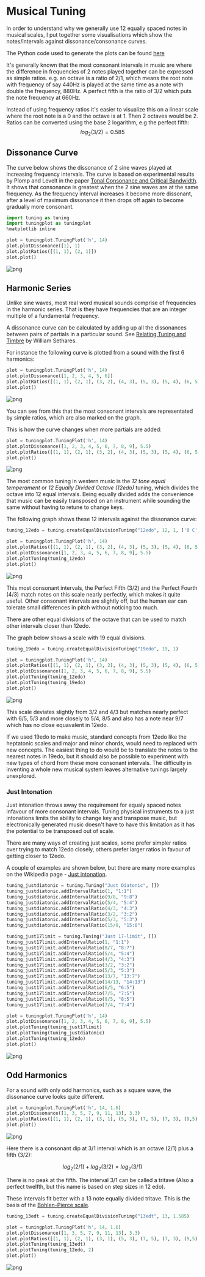 # Musical Tuning

In order to understand why we generally use 12 equally spaced notes in musical scales, I put together some visualisations which show the notes/intervals against dissonance/consonance curves. 

The Python code used to generate the plots can be found [here](https://github.com/pigatron-industries/xen_quantizer/tree/main/python)

It's generally known that the most consonant intervals in music are where the difference in frequencies of 2 notes played together can be expressed as simple ratios. e.g. an octave is a ratio of 2/1, which means the root note with frequency of say 440Hz is played at the same time as a note with double the frequency, 880Hz. A perfect fifth is the ratio of 3/2 which puts the note frequency at 660Hz.

Instead of using frequency ratios it's easier to visualize this on a linear scale where the root note is a 0 and the octave is at 1. Then 2 octaves would be 2. Ratios can be converted using the base 2 logarithm, e.g the perfect fifth: $$log_2(3/2) = 0.585$$

## Dissonance Curve

The curve below shows the dissonance of 2 sine waves played at increasing frequency intervals. The curve is based on experimental results by Plomp and Levelt in the paper [Tonal Consonance and Critical Bandwidth](https://www.mpi.nl/world/materials/publications/levelt/Plomp_Levelt_Tonal_1965.pdf). It shows that consonance is greatest when the 2 sine waves are at the same frequency. As the frequency interval increases it become more dissonant, after a level of maximum dissonance it then drops off again to become gradually more consonant.


```python
import tuning as tuning
import tuningplot as tuningplot
%matplotlib inline

plot = tuningplot.TuningPlot('h', 14)
plot.plotDissonance([1], 1)
plot.plotRatios([(1, 1), (2, 1)])
plot.plot()
```


    
![png](/assets/images/2022-05-13-tuning/tuning_2_0.png)
    


## Harmonic Series

Unlike sine waves, most real word musical sounds comprise of frequencies in the harmonic series. That is they have frequencies that are an integer multiple of a fundamental frequency. 

A dissonance curve can be calculated by adding up all the dissonances between pairs of partials in a particular sound. See [Relating Tuning and Timbre](https://sethares.engr.wisc.edu/consemi.html) by William Sethares.

For instance the following curve is plotted from a sound with the first 6 harmonics:


```python
plot = tuningplot.TuningPlot('h', 14)
plot.plotDissonance([1, 2, 3, 4, 5, 6])
plot.plotRatios([(1, 1), (2, 1), (3, 2), (4, 3), (5, 3), (5, 4), (6, 5)])
plot.plot()
```


    
![png](/assets/images/2022-05-13-tuning/tuning_4_0.png)
    


You can see from this that the most consonant intervals are representated by simple ratios, which are also marked on the graph.

This is how the curve changes when more partials are added:


```python
plot = tuningplot.TuningPlot('h', 14)
plot.plotDissonance([1, 2, 3, 4, 5, 6, 7, 8, 9], 5.5)
plot.plotRatios([(1, 1), (2, 1), (3, 2), (4, 3), (5, 3), (5, 4), (6, 5), (7, 4), (7, 5), (7, 6), (8,5), (8,7), (9, 5), (9, 7), (9, 8)])
plot.plot()
```


    
![png](/assets/images/2022-05-13-tuning/tuning_6_0.png)
    


The most common tuning in western music is the *12 tone equal temperament* or *12 Equally Divided Octave (12edo)* tuning, which divides the octave into 12 equal intervals. Being equally divided adds the convenience that music can be easily transposed on an instrument while sounding the same without having to retune to change keys.

The following graph shows these 12 intervals against the dissonance curve:


```python
tuning_12edo = tuning.createEqualDivisionTuning("12edo", 12, 1, ['0 C','1 C#','2 D','3 D#','4 E','5 F','6 F#','7 G','8 G#','9 A','10 A#','11 B'])

plot = tuningplot.TuningPlot('h', 14)
plot.plotRatios([(1, 1), (2, 1), (3, 2), (4, 3), (5, 3), (5, 4), (6, 5), (7, 4), (7, 5), (8,5), (9, 8), (9, 5)])
plot.plotDissonance([1, 2, 3, 4, 5, 6, 7, 8, 9], 5.5)
plot.plotTuning(tuning_12edo)
plot.plot()
```


    
![png](/assets/images/2022-05-13-tuning/tuning_8_0.png)
    


This most consonant intervals, the Perfect Fifth (3/2) and the Perfect Fourth (4/3) match notes on this scale nearly perfectly, which makes it quite useful. Other consonant intervals are slightly off, but the human ear can tolerate small differences in pitch without noticing too much.

There are other equal divisions of the octave that can be used to match other intervals closer than 12edo.

The graph below shows a scale with 19 equal divisions. 


```python
tuning_19edo = tuning.createEqualDivisionTuning("19edo", 19, 1)

plot = tuningplot.TuningPlot('h', 14)
plot.plotRatios([(1, 1), (2, 1), (3, 2), (4, 3), (5, 3), (5, 4), (6, 5), (7, 4), (7, 5), (7, 6), (8,5), (9, 8), (9, 7), (9, 5)])
plot.plotDissonance([1, 2, 3, 4, 5, 6, 7, 8, 9], 5.5)
plot.plotTuning(tuning_12edo)
plot.plotTuning(tuning_19edo)
plot.plot()
```


    
![png](/assets/images/2022-05-13-tuning/tuning_10_0.png)
    


This scale deviates slightly from 3/2 and 4/3 but matches nearly perfect with 6/5, 5/3 and more closely to 5/4, 8/5 and also has a note near 9/7 which has no close equavalent in 12edo.

If we used 19edo to make music, standard concepts from 12edo like the heptatonic scales and major and minor chords, would need to replaced with new concepts. The easiest thing to do would be to translate the notes to the nearest notes in 19edo, but it should also be possible to experiment with new types of chord from these more consonant intervals. The difficulty in inventing a whole new musical system leaves alternative tunings largely unexplored.

### Just Intonation

Just intonation throws away the requirement for equaly spaced notes infavour of more consonant intervals. Tuning physical instruments to a just intonations limits the ability to change key and transpose music, but electronically generated music doesn't have to have this limitation as it has the potential to be transposed out of scale.

There are many ways of creating just scales, some prefer simpler ratios over trying to match 12edo closely, others prefer larger ratios in favour of getting closer to 12edo. 

A couple of examples are shown below, but there are many more examples on the Wikipedia page - [Just intonation](https://en.wikipedia.org/wiki/Just_intonation).


```python
tuning_justdiatonic = tuning.Tuning("Just Diatonic", [])
tuning_justdiatonic.addIntervalRatio(1, "1:1")
tuning_justdiatonic.addIntervalRatio(9/8, "9:8")
tuning_justdiatonic.addIntervalRatio(5/4, "5:4")
tuning_justdiatonic.addIntervalRatio(4/3, "4:3")
tuning_justdiatonic.addIntervalRatio(3/2, "3:2")
tuning_justdiatonic.addIntervalRatio(5/3, "5:3")
tuning_justdiatonic.addIntervalRatio(15/8, "15:8")

tuning_just17limit = tuning.Tuning("Just 17-limit", [])
tuning_just17limit.addIntervalRatio(1, "1:1")
tuning_just17limit.addIntervalRatio(8/7, "8:7")
tuning_just17limit.addIntervalRatio(5/4, "5:4")
tuning_just17limit.addIntervalRatio(4/3, "4:3")
tuning_just17limit.addIntervalRatio(3/2, "3:2")
tuning_just17limit.addIntervalRatio(5/3, "5:3")
tuning_just17limit.addIntervalRatio(13/7, "13:7")
tuning_just17limit.addIntervalRatio(14/13, "14:13")
tuning_just17limit.addIntervalRatio(6/5, "6:5")
tuning_just17limit.addIntervalRatio(7/5, "7:5")
tuning_just17limit.addIntervalRatio(8/5, "8:5")
tuning_just17limit.addIntervalRatio(7/4, "7:4")

plot = tuningplot.TuningPlot('h', 14)
plot.plotDissonance([1, 2, 3, 4, 5, 6, 7, 8, 9], 5.5)
plot.plotTuning(tuning_just17limit)
plot.plotTuning(tuning_justdiatonic)
plot.plotTuning(tuning_12edo)
plot.plot()
```


    
![png](/assets/images/2022-05-13-tuning/tuning_13_0.png)
    


## Odd Harmonics

For a sound with only odd harmonics, such as a square wave, the dissonance curve looks quite different. 


```python
plot = tuningplot.TuningPlot('h', 14, 1.6)
plot.plotDissonance([1, 3, 5, 7, 9, 11, 13], 3.3)
plot.plotRatios([(1, 1), (2, 1), (3, 1), (5, 3), (7, 5), (7, 3), (9,5), (9,7), (11,7), (11,9), (11,5), (13,7), (13,9), (13,11), (13,5)])
plot.plot()
```


    
![png](/assets/images/2022-05-13-tuning/tuning_15_0.png)
    


Here there is a consonant dip at 3/1 interval which is an octave (2/1) plus a fifth (3/2):

$$log_2(2/1) + log_2(3/2) = log_2(3/1)$$

There is no peak at the fifth. The interval 3/1 can be called a tritave (Also a perfect twelfth, but this name is based on step sizes in 12 edo).

These intervals fit better with a 13 note equally divided tritave. This is the basis of the [Bohlen-Pierce scale](https://en.wikipedia.org/wiki/Bohlen%E2%80%93Pierce_scale).


```python
tuning_13edt = tuning.createEqualDivisionTuning("13edt", 13, 1.585)

plot = tuningplot.TuningPlot('h', 14, 1.6)
plot.plotDissonance([1, 3, 5, 7, 9, 11, 13], 3.3)
plot.plotRatios([(1, 1), (2, 1), (3, 1), (5, 3), (7, 5), (7, 3), (9,5), (9,7), (11,7), (11,9), (11,5), (13,7), (13,9), (13,11), (13,5)])
plot.plotTuning(tuning_13edt)
plot.plotTuning(tuning_12edo, 2)
plot.plot()
```


    
![png](/assets/images/2022-05-13-tuning/tuning_17_0.png)
    

